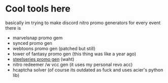 # Cool tools here
basically im trying to make discord nitro promo generators for every event there is 
- marvelsnap promo gem
- synced promo gen
- webtoons promo gen (patched but still)
- tower of fantasy promo gen (this thing was like a year ago)
- [steelseries promo gen](https://github.com/Memexurer/cloudflare-browser-solver) (waht)
- nitro redeemer /w vcc gen (it uses my personal revo acc)
- hcaptcha solver (of course its outdated as fuck and uses acier's python lib)
